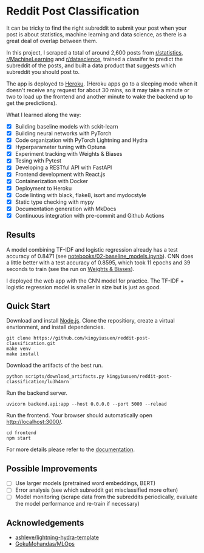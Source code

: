 # Reddit Post Classification

It can be tricky to find the right subreddit to submit your post when your post is about statistics, machine learning and data science, as there is a great deal of overlap between them.

In this project, I scraped a total of around 2,600 posts from [r/statistics](https:/www.reddit.com/r/statistics), [r/MachineLearning](https:/www.reddit.com/r/MachineLearning) and [r/datascience](https://www.reddit.com/r/datascience), trained a classifer to predict the subreddit of the posts, and built a data product that suggests which subreddit you should post to.

The app is deployed to [Heroku](https://reddit-post-classifer.herokuapp.com/). (Heroku apps go to a sleeping mode when it doesn't receive any request for about 30 mins, so it may take a minute or two to load up the frontend and another minute to wake the backend up to get the predictions).

What I learned along the way:

- [x] Building baseline models with sckit-learn
- [x] Building neural networks with PyTorch
- [x] Code organization with PyTorch Lightning and Hydra
- [x] Hyperparameter tuning with Optuna
- [x] Experiment tracking with Weights & Biases
- [x] Tesing with Pytest
- [x] Developing a RESTful API with FastAPI
- [x] Frontend development with React.js
- [x] Containerization with Docker
- [x] Deployment to Heroku
- [x] Code linting with black, flake8, isort and mydocstyle
- [x] Static type checking with mypy
- [x] Documentation generation with MkDocs
- [x] Continuous integration with pre-commit and Github Actions

## Results

A model combining TF-IDF and logistic regression already has a test accuracy of 0.8471 (see [notebooks/02-baseline_models.ipynb](notebooks/02-baseline_models.ipynb)). CNN does a little better with a test accuracy of 0.8595, which took 11 epochs and 39 seconds to train (see the run on [Weights & Biases](https://wandb.ai/kingyiusuen/reddit-post-classification/runs/lu3h4mrn)).

I deployed the web app with the CNN model for practice. The TF-IDF + logistic regression model is smaller in size but is just as good.

## Quick Start

Download and install [Node.js](https://nodejs.org/en/). Clone the repositiory, create a virtual envrionment, and install dependencies.

```
git clone https://github.com/kingyiusuen/reddit-post-classification.git
make venv
make install
```

Download the artifacts of the best run.

```
python scripts/download_artifacts.py kingyiusuen/reddit-post-classification/lu3h4mrn
```

Run the backend server.

```
uvicorn backend.api:app --host 0.0.0.0 --port 5000 --reload
```

Run the frontend. Your browser should automatically open [http://localhost:3000/](http://localhost:3000/).

```
cd frontend
npm start
```

For more details please refer to the [documentation](https://kingyiusuen.github.io/reddit-post-classification/).

## Possible Improvements

- [ ] Use larger models (pretrained word embeddings, BERT)
- [ ] Error analysis (see which subreddit get misclassified more often)
- [ ] Model monitoring (scrape data from the subreddits periodically, evaluate the model performance and re-train if necessary)

## Acknowledgements

- [ashleve/lightning-hydra-template](https://github.com/ashleve/lightning-hydra-template)
- [GokuMohandas/MLOps](https://github.com/GokuMohandas/MLOps)